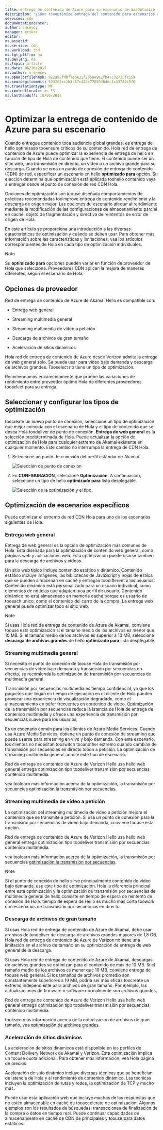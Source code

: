 ```yaml
---
title: entrega de contenido de Azure para su escenario de aaaOptimize
description: "¿Cómo toooptimize entrega del contenido para escenarios concretos"
services: cdn
documentationcenter: 
author: smcevoy
manager: erikre
editor: 
ms.assetid: 
ms.service: cdn
ms.workload: tbd
ms.tgt_pltfrm: na
ms.devlang: na
ms.topic: article
ms.date: 06/16/2017
ms.author: v-semcev
ms.openlocfilehash: 922a92fdbf7e6e21f2b5ae9a2fb4ac32735fc15a
ms.sourcegitcommit: 523283cc1b3c37c428e77850964dc1c33742c5f0
ms.translationtype: MT
ms.contentlocale: es-ES
ms.lasthandoff: 10/06/2017
---
```

# <a name="optimize-azure-content-delivery-for-your-scenario"></a>Optimizar la entrega de contenido de Azure para su escenario

Cuando entregue contenido tooa audiencia global grandes, es entrega de hello optimizado tooensure críticos de su contenido. Hola red de entrega de contenido de Azure puede optimizar la experiencia de entrega de hello en función de tipo de Hola de contenido que tiene. El contenido puede ser un sitio web, una transmisión en directo, un vídeo o un archivo grande para su descarga. Cuando se crea un punto de conexión de entrega de contenido (CDN) de red, especificar un escenario en hello **optimizado para** opción. Su elección determina qué optimización está aplicada toohello contenido vaya a entregar desde el punto de conexión de red CDN Hola.

Opciones de optimización son toouse diseñada comportamientos de prácticas recomendadas tooimprove entrega de contenido rendimiento y la descarga de origen mejor. Las opciones de escenario afectar al rendimiento mediante la modificación de las configuraciones de almacenamiento parcial en caché, objeto de fragmentación y directiva de reintentos de error de origen de Hola. 

En este artículo se proporciona una introducción a las diversas características de optimización y cuándo se deben usar. Para obtener más información sobre las características y limitaciones, vea los artículos correspondientes de Hola en cada tipo de optimización individuales.

> [!NOTE]
> Su **optimizado para** opciones pueden variar en función de proveedor de Hola que seleccione. Proveedores CDN aplican la mejora de maneras diferentes, según el escenario de Hola. 

## <a name="provider-options"></a>Opciones de proveedor

Red de entrega de contenido de Azure de Akamai Hello es compatible con:

* Entrega web general 

* Streaming multimedia general

* Streaming multimedia de vídeo a petición

* Descarga de archivos de gran tamaño

* Aceleración de sitios dinámicos 

Hola red de entrega de contenido de Azure desde Verizon admite la entrega de web general solo. Se puede usar para vídeo bajo demanda y descarga de archivos grandes. Tooselect no tiene un tipo de optimización.

Recomendamos encarecidamente que pruebe las variaciones de rendimiento entre proveedor óptimo Hola de diferentes proveedores tooselect para su entrega.

## <a name="select-and-configure-optimization-types"></a>Seleccionar y configurar los tipos de optimización

toocreate un nuevo punto de conexión, seleccione un tipo de optimización que mejor coincida con el escenario de Hola y el tipo de contenido que se desea Hola toodeliver de punto de conexión. **Entrega de web general** es la selección predeterminada de Hola. Puede actualizar la opción de optimización de Hola para cualquier extremo de Akamai existente en cualquier momento. Este cambio no interrumpa la entrega de CDN Hola. 

1. Seleccione un punto de conexión del perfil estándar de Akamai.

    ![Selección de punto de conexión ](./media/cdn-optimization-overview/01_Akamai.png)

2. En **CONFIGURACIÓN**, seleccione **Optimización**. A continuación, seleccione un tipo de hello **optimizado para** lista desplegable.

    ![Selección de la optimización y el tipo.](./media/cdn-optimization-overview/02_Select.png)

## <a name="optimization-for-specific-scenarios"></a>Optimización de escenarios específicos

Puede optimizar el extremo de red CDN Hola para uno de los escenarios siguientes de Hola. 

### <a name="general-web-delivery"></a>Entrega web general

Entrega de web general es la opción de optimización más comunes de Hola. Está diseñada para la optimización de contenido web general, como páginas web y aplicaciones web. Esta optimización puede usarse también para la descarga de archivos y vídeos.

Un sitio web típico incluye contenido estático y dinámico. Contenido estático incluye imágenes, las bibliotecas de JavaScript y hojas de estilos que se pueden almacenan en caché y entregan toodifferent a los usuarios. Contenido dinámico está personalizado para un usuario individual, como elementos de noticias que adaptan tooa perfil de usuario. Contenido dinámico no está almacenado en memoria caché porque es usuario de tooeach único, como el contenido del carro de la compra. La entrega web general puede optimizar todo el sitio web. 

> [!NOTE]
> Si usas Hola red de entrega de contenido de Azure de Akamai, conviene toouse esta optimización si el tamaño medio de los archivos es menor que 10 MB. Si el tamaño medio de los archivos es superior a 10 MB, seleccione **descarga de archivos grandes** de hello **optimizado para** lista desplegable.

### <a name="general-media-streaming"></a>Streaming multimedia general

Si necesita el punto de conexión de toouse Hola de transmisión por secuencias de vídeo bajo demanda y transmisión por secuencias en directo, se recomienda la optimización de transmisión por secuencias de multimedia general.

Transmisión por secuencias multimedia es tiempo confidencial, ya que los paquetes que llegan en tiempo de ejecución en el cliente de Hola pueden provocar una experiencia de visualización degradado, como el almacenamiento en búfer frecuentes en contenido de vídeo. Optimización de la transmisión por secuencias reduce la latencia de Hola de entrega de contenido multimedia y ofrece una experiencia de transmisión por secuencias suave para los usuarios. 

Es un escenario común para los clientes de Azure Media Services. Cuando usa Azure Media Services, obtiene un punto de conexión de streaming que puede usarse para streaming en vivo y bajo demanda. Con este escenario, los clientes no necesitan tooswitch tooanother extremo cuando cambian de transmisión por secuencias en directo tooon a petición. La optimización de streaming multimedia general admite este tipo de escenario.

Red de entrega de contenido de Azure de Verizon Hello usa hello web general entrega optimización tipo toodeliver transmisión por secuencias contenido multimedia.

vea toolearn más información acerca de la optimización, la transmisión por secuencias [optimización la transmisión por secuencias](cdn-media-streaming-optimization.md).

### <a name="video-on-demand-media-streaming"></a>Streaming multimedia de vídeo a petición

La optimización del streaming multimedia de vídeo a petición mejora el contenido que se transmite a petición. Si usa un punto de conexión para la transmisión por secuencias de vídeo bajo demanda, conviene toouse esta opción.

Red de entrega de contenido de Azure de Verizon Hello usa hello web general entrega optimización tipo toodeliver transmisión por secuencias contenido multimedia.

vea toolearn más información acerca de la optimización, la transmisión por secuencias [optimización la transmisión por secuencias](cdn-media-streaming-optimization.md).

> [!NOTE]
> Si el punto de conexión de hello sirve principalmente contenido de vídeo bajo demanda, use este tipo de optimización. Hola la diferencia principal entre esta optimización y la optimización de transmisión por secuencias de multimedia general de hello consiste en tiempo de espera de reintento de conexión de Hola. tiempo de espera de Hello es mucho más corta toowork con escenarios de transmisión por secuencias en directo.

### <a name="large-file-download"></a>Descarga de archivos de gran tamaño

Si usas Hola red de entrega de contenido de Azure de Akamai, debe usar archivos de toodeliver de descarga de archivos grandes mayores de 1,8 GB. Hola red de entrega de contenido de Azure de Verizon no tiene una limitación en el archivo de tamaño en su optimización de entrega de web general de la descarga.

Si usas Hola red de entrega de contenido de Azure de Akamai, descargas de archivos grandes se optimizan para el contenido de más de 10 MB. Si el tamaño medio de los archivos es menor que 10 MB, conviene entrega de toouse web general. Si los tamaños de archivos promedio son constantemente superiores a 10 MB, podría ser más eficaz toocreate un extremo independiente para archivos de gran tamaño. Por ejemplo, las actualizaciones de firmware o software normalmente son archivos grandes.

Red de entrega de contenido de Azure de Verizon Hello usa hello web general entrega optimización tipo toodeliver transmisión por secuencias contenido multimedia.

toolearn más información acerca de la optimización de archivos de gran tamaño, vea [optimización de archivos grandes](cdn-large-file-optimization.md).

### <a name="dynamic-site-acceleration"></a>Aceleración de sitios dinámicos

 La aceleración de sitios dinámicos está disponible en los perfiles de Content Delivery Network de Akamai y Verizon. Esta optimización implica un toouse cuota adicional. Para obtener más información, vea Hola página de precios.

Aceleración de sitio dinámico incluye diversas técnicas que se benefician de latencia de Hola y el rendimiento de contenido dinámico. Las técnicas incluyen la optimización de rutas y redes, la optimización de TCP y mucho más. 

Puede usar esta aplicación web que incluye muchas de las respuestas que no estén almacenable en caché de tooaccelerate de optimización. Algunos ejemplos son los resultados de búsquedas, transacciones de finalización de la compra o datos en tiempo real. Puede continuar capacidades de almacenamiento en caché de CDN de principales y toouse para datos estáticos. 



